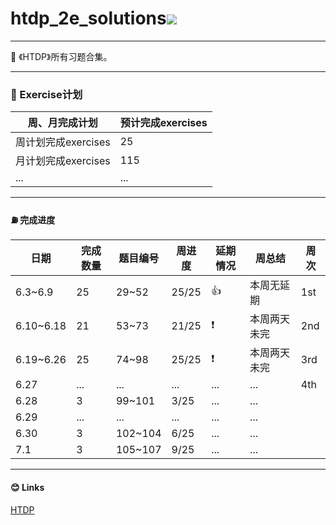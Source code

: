 # htdp_2e_solutions<img src="https://img.shields.io/badge/htdp-solutions-blue"> 

-------------------------------------------

  💬 《HTDP》所有习题合集。

---------------------------------------------------------

###  🚩 Exercise计划

| 周、月完成计划      | 预计完成exercises |
| ------------------- | ----------------- |
| 周计划完成exercises | 25                |
| 月计划完成exercises | 115               |
| ...                 | ...               |



--------------------------------------------------------------------------------------

####  ⛽ 完成进度

| 日期 | 完成数量 | 题目编号 | 周进度 | 延期情况 | 周总结 |  周次|
| ---- | -------- | -------- | -------- | -------- | -------- | -------- |
| 6.3~6.9 | 25 | 29~52 | 25/25 | 👍 | 本周无延期 | 1st |
| 6.10~6.18 | 21 | 53~73 | 21/25 | ❗ | 本周两天未完 | 2nd |
| 6.19~6.26 | 25 | 74~98 | 25/25 | ❗ | 本周两天未完 | 3rd |
| 6.27 | ... | ... | ... | ... | ... | 4th |
| 6.28 | 3 | 99~101 | 3/25 | ... | ... | |
| 6.29 | ... | ... | ... | ... | ... | |
| 6.30 | 3 | 102~104 | 6/25 | ... | ... | |
| 7.1 | 3 | 105~107 | 9/25 | ... | ... | |

----------------------------------------------------------------

####  😊 Links

[HTDP](https://htdp.org/2019-02-24/	"htdp")



